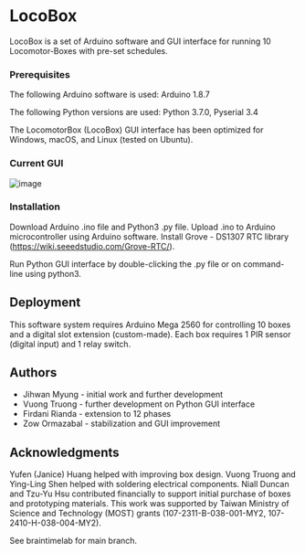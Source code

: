 # LocoBox

LocoBox is a set of Arduino software and GUI interface for running 10 Locomotor-Boxes with pre-set schedules.

### Prerequisites

The following Arduino software is used: Arduino 1.8.7

The following Python versions are used: Python 3.7.0, Pyserial 3.4

The LocomotorBox (LocoBox) GUI interface has been optimized for Windows, macOS, and Linux (tested on Ubuntu).


### Current GUI

![image](https://user-images.githubusercontent.com/7980453/179441301-88334b75-9c94-4ac8-8e3a-2b289612ceca.png)


### Installation

Download Arduino .ino file and Python3 .py file. Upload .ino to Arduino microcontroller using Arduino software. Install Grove - DS1307 RTC library (https://wiki.seeedstudio.com/Grove-RTC/).

Run Python GUI interface by double-clicking the .py file or on command-line using python3.

## Deployment

This software system requires Arduino Mega 2560 for controlling 10 boxes and a digital slot extension (custom-made). Each box requires 1 PIR sensor (digital input) and 1 relay switch.

## Authors

* Jihwan Myung - initial work and further development
* Vuong Truong - further development on Python GUI interface
* Firdani Rianda - extension to 12 phases
* Zow Ormazabal - stabilization and GUI improvement

## Acknowledgments

Yufen (Janice) Huang helped with improving box design. Vuong Truong and Ying-Ling Shen helped with soldering electrical components. Niall Duncan and Tzu-Yu Hsu contributed financially to support initial purchase of boxes and prototyping materials.
This work was supported by Taiwan Ministry of Science and Technology (MOST) grants (107-2311-B-038-001-MY2, 107-2410-H-038-004-MY2).

See braintimelab for main branch.
